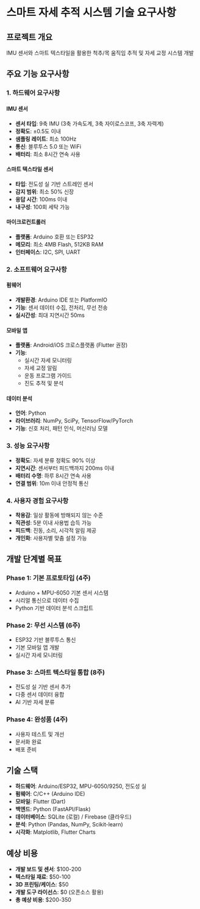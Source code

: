 # 스마트 자세 추적 시스템 기술 요구사항

## 프로젝트 개요
IMU 센서와 스마트 텍스타일을 활용한 척추/목 움직임 추적 및 자세 교정 시스템 개발

## 주요 기능 요구사항

### 1. 하드웨어 요구사항
#### IMU 센서
- **센서 타입**: 9축 IMU (3축 가속도계, 3축 자이로스코프, 3축 자력계)
- **정확도**: ±0.5도 이내
- **샘플링 레이트**: 최소 100Hz
- **통신**: 블루투스 5.0 또는 WiFi
- **배터리**: 최소 8시간 연속 사용

#### 스마트 텍스타일 센서
- **타입**: 전도성 실 기반 스트레인 센서
- **감지 범위**: 최소 50% 신장
- **응답 시간**: 100ms 이내
- **내구성**: 100회 세탁 가능

#### 마이크로컨트롤러
- **플랫폼**: Arduino 호환 또는 ESP32
- **메모리**: 최소 4MB Flash, 512KB RAM
- **인터페이스**: I2C, SPI, UART

### 2. 소프트웨어 요구사항
#### 펌웨어
- **개발환경**: Arduino IDE 또는 PlatformIO
- **기능**: 센서 데이터 수집, 전처리, 무선 전송
- **실시간성**: 최대 지연시간 50ms

#### 모바일 앱
- **플랫폼**: Android/iOS 크로스플랫폼 (Flutter 권장)
- **기능**: 
  - 실시간 자세 모니터링
  - 자세 교정 알림
  - 운동 프로그램 가이드
  - 진도 추적 및 분석

#### 데이터 분석
- **언어**: Python
- **라이브러리**: NumPy, SciPy, TensorFlow/PyTorch
- **기능**: 신호 처리, 패턴 인식, 머신러닝 모델

### 3. 성능 요구사항
- **정확도**: 자세 분류 정확도 90% 이상
- **지연시간**: 센서부터 피드백까지 200ms 이내
- **배터리 수명**: 하루 8시간 연속 사용
- **연결 범위**: 10m 이내 안정적 통신

### 4. 사용자 경험 요구사항
- **착용감**: 일상 활동에 방해되지 않는 수준
- **직관성**: 5분 이내 사용법 습득 가능
- **피드백**: 진동, 소리, 시각적 알림 제공
- **개인화**: 사용자별 맞춤 설정 가능

## 개발 단계별 목표

### Phase 1: 기본 프로토타입 (4주)
- Arduino + MPU-6050 기본 센서 시스템
- 시리얼 통신으로 데이터 수집
- Python 기반 데이터 분석 스크립트

### Phase 2: 무선 시스템 (6주)
- ESP32 기반 블루투스 통신
- 기본 모바일 앱 개발
- 실시간 자세 모니터링

### Phase 3: 스마트 텍스타일 통합 (8주)
- 전도성 실 기반 센서 추가
- 다중 센서 데이터 융합
- AI 기반 자세 분류

### Phase 4: 완성품 (4주)
- 사용자 테스트 및 개선
- 문서화 완료
- 배포 준비

## 기술 스택
- **하드웨어**: Arduino/ESP32, MPU-6050/9250, 전도성 실
- **펌웨어**: C/C++ (Arduino IDE)
- **모바일**: Flutter (Dart)
- **백엔드**: Python (FastAPI/Flask)
- **데이터베이스**: SQLite (로컬) / Firebase (클라우드)
- **분석**: Python (Pandas, NumPy, Scikit-learn)
- **시각화**: Matplotlib, Flutter Charts

## 예상 비용
- **개발 보드 및 센서**: $100-200
- **텍스타일 재료**: $50-100
- **3D 프린팅/케이스**: $50
- **개발 도구 라이선스**: $0 (오픈소스 활용)
- **총 예상 비용**: $200-350